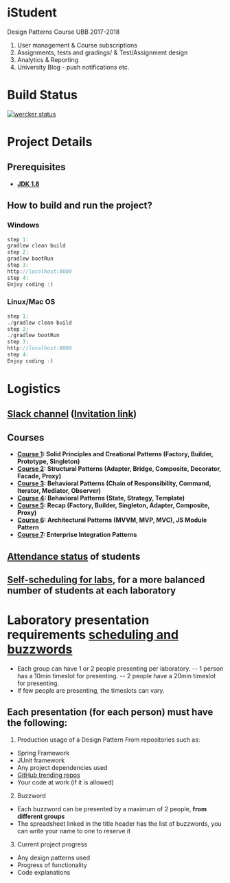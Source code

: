# iStudent
Design Patterns Course UBB 2017-2018

1. User management & Course subscriptions
2. Assignments, tests and gradings/ & Test/Assignment design
3. Analytics & Reporting
4. University Blog - push notifications etc.

# Build Status
[![wercker status](https://app.wercker.com/status/158f0fee4804c3da09b80f23ca8f29d6/m/master "wercker status")](https://app.wercker.com/project/byKey/158f0fee4804c3da09b80f23ca8f29d6)

# Project Details
## Prerequisites
- __[JDK 1.8](http://www.oracle.com/technetwork/java/javase/downloads/jdk8-downloads-2133151.html)__

## How to build and run the project?
### Windows
```java
step 1:
gradlew clean build
step 2:
gradlew bootRun
step 3:
http://localhost:8080
step 4:
Enjoy coding :)
```
### Linux/Mac OS
```java
step 1:
./gradlew clean build
step 2:
./gradlew bootRun
step 3:
http://localhost:8080
step 4:
Enjoy coding :)
```

# Logistics
## __[Slack channel](https://ubbdesignpatterns2017.slack.com/)__ ([Invitation link](https://join.slack.com/t/ubbdesignpatterns2017/shared_invite/enQtMjU4ODcyMDc3MjcwLWQ3ZmFmMDIzYmU4YmYwZGRkMWQxMTU1YjUyYTE3YmJlMWExMTAzY2JiYzY0MDdiN2VkMzVlMzc4ZGVjMGJhY2M))

## Courses
- __[Course 1](https://docs.google.com/presentation/d/1vQ-MAlstyvX_rapYVQ4uLOabJwdJ7010YurVI_bQYpM): Solid Principles and Creational Patterns (Factory, Builder, Prototype, Singleton)__
- __[Course 2](https://docs.google.com/presentation/d/1xZhmu2bT6TYEeAyY02-e5vRRglJ_5G-UnXmGUIlpNPg): Structural Patterns (Adapter, Bridge, Composite, Decorator, Facade, Proxy)__
- __[Course 3](https://docs.google.com/presentation/d/1udyA-FaIrRZ9EQUn-biKbpMH8yDvkEsIEr1CbYGMW7s): Behavioral Patterns (Chain of Responsibility, Command, Iterator, Mediator, Observer)__
- __[Course 4](https://docs.google.com/presentation/d/1fzrjC-HwMg7WEsOtEXUHubnNU1c8CU1OaFyv4UXRJfA): Behavioral Patterns (State, Strategy, Template)__
- __[Course 5](https://docs.google.com/presentation/d/1ST44IKG6YdCsIeFgGLhVFe7AAfv3q2Bbc5qe_WgXDQM): Recap (Factory, Builder, Singleton, Adapter, Composite, Proxy)__
- __[Course 6](https://docs.google.com/presentation/d/13_ti3b6dvfMjiNsu3JwDoGHoYVfboajH-log6ltRf3Q): Architectural Patterns (MVVM, MVP, MVC), JS Module Pattern__
- __[Course 7](https://docs.google.com/presentation/d/1Ve1qciit3QQGJtPLZeckjccqrAInAdheE9_R5_geVuE): Enterprise Integration Patterns__

## __[Attendance status](https://docs.google.com/spreadsheets/d/1lzO3BhkjEk6xRPxoFb3Yq5RtlE43MPsmJ1ofIl_kk9M/edit?usp=sheets_home&ths=true)__ of students

## __[Self-scheduling for labs](https://docs.google.com/spreadsheets/d/16gnOL0lQRFnXmxHOGag_XkTWqVXekKKYTLMFK_mtWec/edit#gid=0)__, for a more balanced number of students at each laboratory


# Laboratory presentation requirements __[scheduling and buzzwords](https://docs.google.com/spreadsheets/d/16gnOL0lQRFnXmxHOGag_XkTWqVXekKKYTLMFK_mtWec/edit#gid=199462140)__
- Each group can have 1 or 2 people presenting per laboratory.
-- 1 person has a 10min timeslot for presenting.
-- 2 people have a 20min timeslot for presenting.
- If few people are presenting, the timeslots can vary.

## Each presentation (for each person) must have the following:
1) Production usage of a Design Pattern 
From repositories such as:
- Spring Framework
- JUnit framework
- Any project dependencies used
- [GitHub trending repos](https://github.com/trending/java)
- Your code at work (if it is allowed)

2) Buzzword
- Each buzzword can be presented by a maximum of 2 people, __from different groups__
- The spreadsheet linked in the title header has the list of buzzwords, you can write your name to one to reserve it

3) Current project progress
- Any design patterns used
- Progress of functionality
- Code explanations


